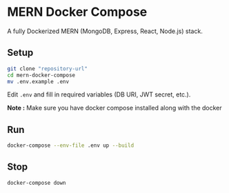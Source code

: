 # MERN Docker Compose

A fully Dockerized MERN (MongoDB, Express, React, Node.js) stack.

## Setup

```bash
git clone "repository-url"
cd mern-docker-compose
mv .env.example .env
```

Edit `.env` and fill in required variables (DB URI, JWT secret, etc.).

**Note :** Make sure you have docker compose installed along with the docker
## Run

```bash
docker-compose --env-file .env up --build
```

## Stop

```bash
docker-compose down
```
